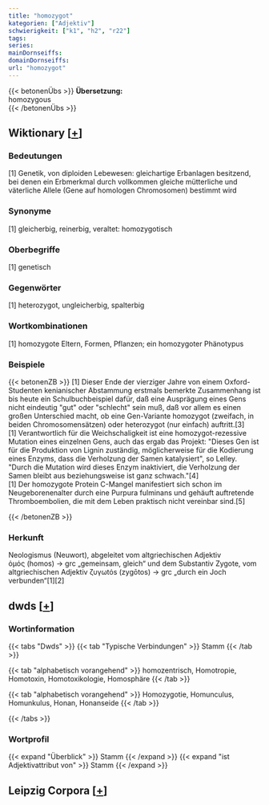 ```yaml
---
title: "homozygot"
kategorien: ["Adjektiv"]
schwierigkeit: ["k1", "h2", "r22"]
tags:
series:
mainDornseiffs:
domainDornseiffs:
url: "homozygot"
---
```


{{< betonenÜbs >}}
**Übersetzung:**  
homozygous  
{{< /betonenÜbs >}}

## Wiktionary [[+](https://de.wiktionary.org/wiki/homozygot)]

### Bedeutungen
[1] Genetik, von diploiden Lebewesen: gleichartige Erbanlagen besitzend, bei denen ein Erbmerkmal durch vollkommen gleiche mütterliche und väterliche Allele (Gene auf homologen Chromosomen) bestimmt wird  

### Synonyme
[1] gleicherbig, reinerbig, veraltet: homozygotisch  

### Oberbegriffe
[1] genetisch  

### Gegenwörter
[1] heterozygot, ungleicherbig, spalterbig  

### Wortkombinationen
[1] homozygote Eltern, Formen, Pflanzen; ein homozygoter Phänotypus  

### Beispiele
{{< betonenZB >}}
[1] Dieser Ende der vierziger Jahre von einem Oxford-Studenten kenianischer Abstammung erstmals bemerkte Zusammenhang ist bis heute ein Schulbuchbeispiel dafür, daß eine Ausprägung eines Gens nicht eindeutig "gut" oder "schlecht" sein muß, daß vor allem es einen großen Unterschied macht, ob eine Gen-Variante homozygot (zweifach, in beiden Chromosomensätzen) oder heterozygot (nur einfach) auftritt.[3]  
[1] Verantwortlich für die Weichschaligkeit ist eine homozygot-rezessive Mutation eines einzelnen Gens, auch das ergab das Projekt: "Dieses Gen ist für die Produktion von Lignin zuständig, möglicherweise für die Kodierung eines Enzyms, dass die Verholzung der Samen katalysiert", so Lelley. "Durch die Mutation wird dieses Enzym inaktiviert, die Verholzung der Samen bleibt aus beziehungsweise ist ganz schwach."[4]  
[1] Der homozygote Protein C-Mangel manifestiert sich schon im Neugeborenenalter durch eine Purpura fulminans und gehäuft auftretende Thromboembolien, die mit dem Leben praktisch nicht vereinbar sind.[5]  

{{< /betonenZB >}}
### Herkunft
Neologismus (Neuwort), abgeleitet vom altgriechischen Adjektiv ὁμός (homos) → grc „gemeinsam, gleich“ und dem Substantiv Zygote, vom altgriechischen Adjektiv ζυγωtόs (zygōtos) → grc „durch ein Joch verbunden“[1][2]  



## dwds [[+](https://www.dwds.de/wb/homozygot)]

### Wortinformation
{{< tabs "Dwds" >}}
{{< tab "Typische Verbindungen" >}}
Stamm
{{< /tab >}}

{{< tab "alphabetisch vorangehend" >}}
homozentrisch, Homotropie, Homotoxin, Homotoxikologie, Homosphäre
{{< /tab >}}

{{< tab "alphabetisch vorangehend" >}}
Homozygotie, Homunculus, Homunkulus, Honan, Honanseide
{{< /tab >}}

{{< /tabs >}}

### Wortprofil
{{< expand "Überblick" >}} Stamm {{< /expand >}}
{{< expand "ist Adjektivattribut von" >}} Stamm {{< /expand >}}

## Leipzig Corpora [[+](https://corpora.uni-leipzig.de/en/res?word=homozygot&corpusId=deu_newscrawl-public_2018)]

